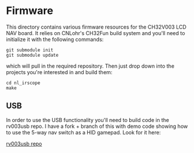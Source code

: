 # Firmware
This directory contains various firmware resources for the CH32V003 LCD NAV board.
It relies on CNLohr's CH32Fun build system and you'll need to initialize it with
the following commands:

```
git submodule init
git submodule update
```
which will pull in the required repository. Then just drop down into the projects
you're interested in and build them:
```
cd nl_irscope
make
```

## USB
In order to use the USB functionality you'll need to build code in the
rv003usb repo. I have a fork + branch of this with demo code showing how to
use the 5-way nav switch as a HID gamepad. Look for it here:

[rv003usb repo](https://github.com/emeb/rv003usb/tree/bubble/nl_gamepad)
